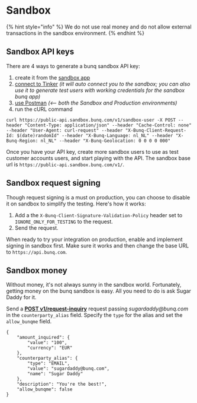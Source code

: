# Sandbox

{% hint style="info" %}
We do not use real money and do not allow external transactions in the sandbox environment. 
{% endhint %}

## Sandbox API keys

There are 4 ways to generate a bunq sandbox API key:

1. create it from the [sandbox app](https://lexy.gitbook.io/bunq/basics/sandbox/android-emulator)
2. [connect to Tinker](https://lexy.gitbook.io/bunq/quickstart/tinker) _\(it will auto connect you to the sandbox; you can also use it to generate test users with working credentials for the sandbox bunq app\)_
3. [use Postman](https://github.com/bunq/postman) _\(&lt;-- both the Sandbox and Production environments\)_
4. run the cURL command

`curl https://public-api.sandbox.bunq.com/v1/sandbox-user -X POST --header "Content-Type: application/json" --header "Cache-Control: none" --header "User-Agent: curl-request" --header "X-Bunq-Client-Request-Id: $(date)randomId" --header "X-Bunq-Language: nl_NL" --header "X-Bunq-Region: nl_NL" --header "X-Bunq-Geolocation: 0 0 0 0 000"`

Once you have your API key, create more sandbox users to use as test customer accounts users, and start playing with the API. The sandbox base url is `https://public-api.sandbox.bunq.com/v1/`.

## Sandbox **request signing**

Though request signing is a must on production, you can choose to disable it on sandbox to simplify the testing. Here's how it works:

1. Add a the `X-Bunq-Client-Signature-Validation-Policy` header set to `IGNORE_ONLY_FOR_TESTING` to the request.
2. Send the request.

When ready to try your integration on production, enable and implement signing in sandbox first. Make sure it works and then change the base URL to `https://api.bunq.com`.

## Sandbox money

Without money, it's not always sunny in the sandbox world. Fortunately, getting money on the bunq sandbox is easy. All you need to do is ask Sugar Daddy for it.

Send a [**POST v1/request-inquiry**](https://doc.bunq.com/#/request-inquiry/Create_RequestInquiry_for_User_MonetaryAccount) request passing _sugardaddy@bunq.com_  in the `counterparty_alias` field. Specify the `type` for the alias and set the `allow_bunqme` field.

```text
{
    "amount_inquired": {
        "value": "100",
        "currency": "EUR"
    },
    "counterparty_alias": {
        "type": "EMAIL",
        "value": "sugardaddy@bunq.com",
        "name": "Sugar Daddy"
    },
    "description": "You're the best!",
    "allow_bunqme": false
}
```

